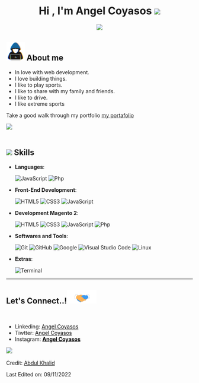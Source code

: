 <h1 align="center"><b>Hi , I'm Angel Coyasos </b><img src="https://media.giphy.com/media/hvRJCLFzcasrR4ia7z/giphy.gif" width="35"></h1>
<!--  -->
<p align="center">
  <a href="https://github.com/DenverCoder1/readme-typing-svg"><img src="https://readme-typing-svg.herokuapp.com?font=Time+New+Roman&color=cyan&size=25&center=true&vCenter=true&width=600&height=100&lines=Front-End+Developer..&hearts;++;Developer+Magento+2..&hearts;++;I+love+this..&hearts;"></a>
</p>

## <picture><img src = "https://github.com/0xAbdulKhalid/0xAbdulKhalid/raw/main/assets/mdImages/about_me.gif" width = 50px></picture> **About me**

- In love with web development.
- I love building things.
- I like to play sports.
- I like to share with my family and friends.
- I like to drive.
- I like extreme sports

Take a good walk through my portfolio [my portafolio](https://github.com/Angel-Coyasos/portafolio-adaptable-bootstrap)

<img src="https://user-images.githubusercontent.com/73097560/115834477-dbab4500-a447-11eb-908a-139a6edaec5c.gif"><br><br>

## <img src="https://media2.giphy.com/media/QssGEmpkyEOhBCb7e1/giphy.gif?cid=ecf05e47a0n3gi1bfqntqmob8g9aid1oyj2wr3ds3mg700bl&rid=giphy.gif" width ="25"><b> Skills</b>

<p align="center">

- **Languages**:
    
    ![JavaScript](https://img.shields.io/badge/JavaScript%20-%23F7DF1E.svg?style=for-the-badge&logo=javascript&logoColor=black)
  ![Php](https://img.shields.io/badge/Php%20-%231572B6.svg?style=for-the-badge&logo=php&logoColor=white) 
    
- **Front-End Development**:

   ![HTML5](https://img.shields.io/badge/HTML5%20-%23E34F26.svg?style=for-the-badge&logo=html5&logoColor=white)
   ![CSS3](https://img.shields.io/badge/CSS%20-%231572B6.svg?style=for-the-badge&logo=css3&logoColor=white)
   ![JavaScript](https://img.shields.io/badge/JavaScript%20-%23F7DF1E.svg?style=for-the-badge&logo=javascript&logoColor=black)

- **Development Magento 2**:

   ![HTML5](https://img.shields.io/badge/HTML5%20-%23E34F26.svg?style=for-the-badge&logo=html5&logoColor=white)
   ![CSS3](https://img.shields.io/badge/CSS%20-%231572B6.svg?style=for-the-badge&logo=css3&logoColor=white)
   ![JavaScript](https://img.shields.io/badge/JavaScript%20-%23F7DF1E.svg?style=for-the-badge&logo=javascript&logoColor=black)
   ![Php](https://img.shields.io/badge/Php%20-%231572B6.svg?style=for-the-badge&logo=php&logoColor=white)

- **Softwares and Tools**:

    ![Git](https://img.shields.io/badge/git-%23F05033.svg?style=for-the-badge&logo=git&logoColor=white)
    ![GitHub](https://img.shields.io/badge/github-%23121011.svg?style=for-the-badge&logo=github&logoColor=white)
    ![Google](https://img.shields.io/badge/google-%234285F4.svg?style=for-the-badge&logo=google&logoColor=white)
    ![Visual Studio Code](https://img.shields.io/badge/Visual%20Studio%20Code-0078d7.svg?style=for-the-badge&logo=visual-studio-code&logoColor=white)
    ![Linux](https://img.shields.io/badge/Linux-FCC624?style=for-the-badge&logo=linux&logoColor=black) 

- **Extras**:

    ![Terminal](https://img.shields.io/badge/Terminal-%23054020?style=for-the-badge&logo=gnu-bash&logoColor=white)


</p>

-----

## <b> Let's Connect..!</b><img src="https://github.com/0xAbdulKhalid/0xAbdulKhalid/raw/main/assets/mdImages/handshake.gif" width ="80">
<br>
<div align='left'>

<ul>
	
<li>
Linkeding: 
<a href="https://www.linkedin.com/in/angel-eduardo-coyasos-tobar-2539a624b/" target="_blank" style="color: black;>
<b style="margin-bottom: 5px;">Angel Coyasos</b>
</a>
</li>
<li>
Tiwtter:
<a href="https://twitter.com/" target="_blank" style="color: black;>
<b  style="margin-bottom: 5px; color: black;">Angel Coyasos</b>
</a>
</li>
<li>
Instagram:
<a href="https://instagram.com/" target="_blank"  style="color: #000;">
<span  style="margin-bottom: 5px; color: black;"><b>Angel Coyasos</b></span>
</a>
</li>
	
</ul>

</div>

<img src="https://user-images.githubusercontent.com/73097560/115834477-dbab4500-a447-11eb-908a-139a6edaec5c.gif">

Credit: [Abdul Khalid](https://github.com/0xabdulkhalid)

Last Edited on: 09/11/2022
